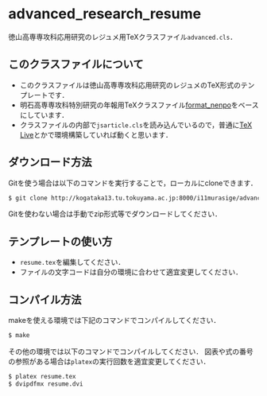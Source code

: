 # advanced_research_resume

徳山高専専攻科応用研究のレジュメ用TeXクラスファイル`advanced.cls`．

## このクラスファイルについて

* このクラスファイルは徳山高専専攻科応用研究のレジュメのTeX形式のテンプレートです．
* 明石高専専攻科特別研究の年報用TeXクラスファイル[format_nenpo](https://github.com/codeforkosen/format_nenpo)をベースにしています．
* クラスファイルの内部で`jsarticle.cls`を読み込んでいるので，普通に[TeX Live](https://texwiki.texjp.org/?TeX%20Live)とかで環境構築していれば動くと思います．

## ダウンロード方法

Gitを使う場合は以下のコマンドを実行することで，ローカルにcloneできます．

```bash
$ git clone http://kogataka13.tu.tokuyama.ac.jp:8000/i11murasige/advanced_research_resume.git
```

Gitを使わない場合は手動でzip形式等でダウンロードしてください．

## テンプレートの使い方

* `resume.tex`を編集してください．
* ファイルの文字コードは自分の環境に合わせて適宜変更してください．

## コンパイル方法

makeを使える環境では下記のコマンドでコンパイルしてください．

```bash
$ make
```

その他の環境では以下のコマンドでコンパイルしてください．
図表や式の番号の参照がある場合は`platex`の実行回数を適宜変更してください．

```bash
$ platex resume.tex
$ dvipdfmx resume.dvi
```
